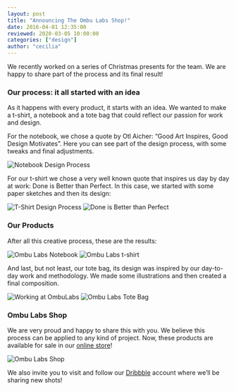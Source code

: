 ```yaml
---
layout: post
title: "Announcing The Ombu Labs Shop!"
date: 2016-04-01 12:35:00
reviewed: 2020-03-05 10:00:00
categories: ["design"]
author: "cecilia"
---
```


We recently worked on a series of Christmas presents for the team. We are happy to share part of the process and its final result!

<!--more-->

### Our process: it all started with an idea

As it happens with every product, it starts with an idea. We wanted to make a t-shirt, a notebook and a tote bag that could reflect our passion for work and design.

For the notebook, we chose a quote by Otl Aicher: “Good Art Inspires, Good Design Motivates”. Here you can see part of the design process, with some tweaks and final adjustments.

<img src="/blog/assets/images/ombu-labs-shop/notebook-design-process.png" alt="Notebook Design Process" class="full-img">

For our t-shirt we chose a very well known quote that inspires us day by day at work: Done is Better than Perfect. In this case, we started with some paper sketches and then its design:

<img src="/blog/assets/images/ombu-labs-shop/lettering-1.jpg" alt="T-Shirt Design Process" class="full-img">
<img src="/blog/assets/images/ombu-labs-shop/lettering-2.png" alt="Done is Better than Perfect" class="full-img">


### Our Products
After all this creative process, these are the results:

<img src="/blog/assets/images/ombu-labs-shop/notebook.png" alt="Ombu Labs Notebook" class="full-img">

<img src="/blog/assets/images/ombu-labs-shop/t-shirt.png" alt="Ombu Labs t-shirt" class="full-img">

And last, but not least, our tote bag, its design was inspired by our day-to-day work and methodology. We made some illustrations and then created a final composition.

<img src="/blog/assets/images/ombu-labs-shop/working-at-ombulabs.gif" alt="Working at OmbuLabs" class="full-img">

<img src="/blog/assets/images/ombu-labs-shop/totebag.png" alt="Ombu Labs Tote Bag" class="full-img">

### Ombu Labs Shop

We are very proud and happy to share this with you. We believe this process can be applied to any kind of project. Now, these products are available for sale in our [online store](http://shop.ombulabs.com/)!

<img src="/blog/assets/images/ombu-labs-shop/shop.jpg" alt="Ombu Labs Shop" class="full-img">

We also invite you to visit and follow our [Dribbble](https://dribbble.com/OmbuLabs) account where we’ll be sharing new shots!
